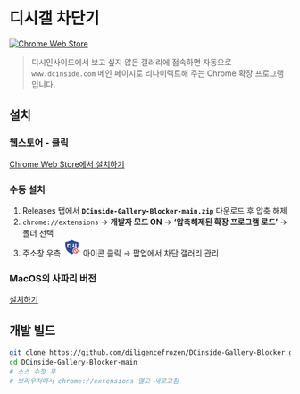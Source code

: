 # 디시갤 차단기

[![Chrome Web Store](https://img.shields.io/chrome-web-store/v/gfibaeldbchmlopmcpdeklbfplcdgapf?label=Chrome%20Web%20Store)](https://chromewebstore.google.com/detail/%EB%94%94%EC%8B%9C%EA%B0%A4-%EC%B0%A8%EB%8B%A8%EA%B8%B0/gfibaeldbchmlopmcpdeklbfplcdgapf)

> 디시인사이드에서 보고 싶지 않은 갤러리에 접속하면 자동으로 `www.dcinside.com` 메인 페이지로 리다이렉트해 주는 Chrome 확장 프로그램입니다.

## 설치
### 웹스토어 - 클릭
[Chrome Web Store에서 설치하기](https://chromewebstore.google.com/detail/%EB%94%94%EC%8B%9C%EA%B0%A4-%EC%B0%A8%EB%8B%A8%EA%B8%B0/gfibaeldbchmlopmcpdeklbfplcdgapf)

### 수동 설치
1. Releases 탭에서 **`DCinside-Gallery-Blocker-main.zip`** 다운로드 후 압축 해제  
2. `chrome://extensions` → **개발자 모드 ON** → **‘압축해제된 확장 프로그램 로드’** → 폴더 선택  
3. 주소창 우측 ![icon](icons/32.png) 아이콘 클릭 → 팝업에서 차단 갤러리 관리
   
### MacOS의 사파리 버전
[설치하기](https://github.com/diligencefrozen/DCinside-Gallery-Blocker-Mac)

## 개발 빌드
```bash
git clone https://github.com/diligencefrozen/DCinside-Gallery-Blocker.git
cd DCinside-Gallery-Blocker-main
# 소스 수정 후
# 브라우저에서 chrome://extensions 열고 새로고침

